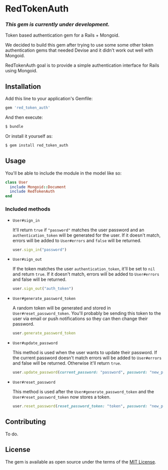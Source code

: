 # RedTokenAuth

### _This gem is currently under development._

Token based authentication gem for a Rails + Mongoid.

We decided to build this gem after trying to use some some other token authentication gems that needed Devise and it didn't work out well with Mongoid.

RedTokenAuth goal is to provide a simple authentication interface for Rails using Mongoid.




## Installation
Add this line to your application's Gemfile:

```ruby
gem 'red_token_auth'
```

And then execute:
```bash
$ bundle
```

Or install it yourself as:
```bash
$ gem install red_token_auth

```
## Usage
You'll be able to include the module in the model like so:
```ruby
class User
  include Mongoid::Document
  include RedTokenAuth
end
```
### Included methods
* `User#sign_in`
  
  It'll return `true` if `"password"` matches the user password and an `authentication_token` will be generated for the user. If it doesn't match, errors will be added to `User#errors` and `false` will be returned.
  
  ```ruby
  user.sign_in("password")
  ```
  
* `User#sign_out`
  
  If the token matches the user `authentication_token`, it'll be set to `nil` and return `true`. If it doesn't match, errors will be added to `User#errors` and false will be returned.
  
  ```ruby
  user.sign_out("auth_token")
  ```
  
* `User#generate_password_token`
  
  A random token will be generated and stored in `User#reset_password_token`. You'll probably be sending this token to the user via email or push notifications so they can then change their password.
  
  ```ruby
  user.generate_password_token
  ```
  
* `User#update_password`
  
  This method is used when the user wants to update their password. If the current password doesn't match errors will be added to `User#errors` and false will be returned. Otherwise it'll return `true`.
  ```ruby
  user.update_password(current_password: "password", password: "new_password", password_confirmation: "new_password")
  ```
  
* `User#reset_password`

  This method is used after the `User#generate_password_token` and the `User#reset_password_token` now stores a token.
  ```ruby
  user.reset_password(reset_password_token: "token", password: "new_password", password_confirmation: "new_password")
  ```
  


## Contributing
To do.

## License
The gem is available as open source under the terms of the [MIT License](http://opensource.org/licenses/MIT).

